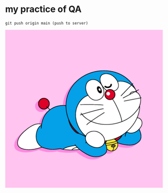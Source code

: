 # my practice of QA
```
git push origin main (push to server)
```
![Apps](https://github.com/zuhrusa/HTML-1/blob/main/doraemon.jpg)
